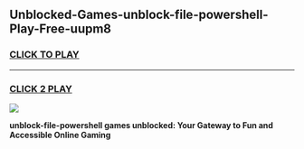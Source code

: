
## Unblocked-Games-unblock-file-powershell-Play-Free-uupm8
<h3>
<a href="https://premium76.site?title=unblock-file-powershell&ref=10A">CLICK TO PLAY</a></h3>
<hr>

<h3>
<a href="https://premium76.site?title=unblock-file-powershell&ref=10A">CLICK 2 PLAY</a>
  
</h3>

<a href="https://premium76.site?title=unblock-file-powershell&ref=10A"><img src="https://clearcache.store/games.png"></a>


**unblock-file-powershell games unblocked: Your Gateway to Fun and Accessible Online Gaming**
